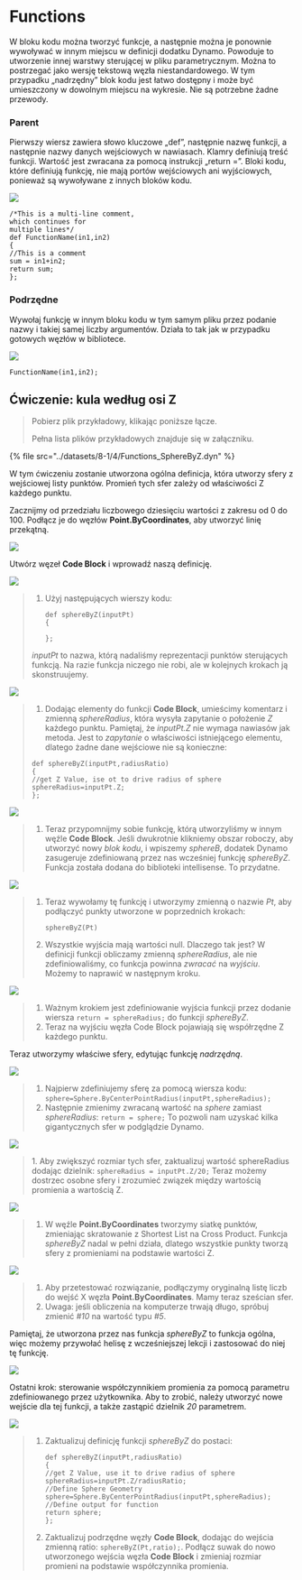 # Functions

W bloku kodu można tworzyć funkcje, a następnie można je ponownie wywoływać w innym miejscu w definicji dodatku Dynamo. Powoduje to utworzenie innej warstwy sterującej w pliku parametrycznym. Można to postrzegać jako wersję tekstową węzła niestandardowego. W tym przypadku „nadrzędny” blok kodu jest łatwo dostępny i może być umieszczony w dowolnym miejscu na wykresie. Nie są potrzebne żadne przewody.

### Parent

Pierwszy wiersz zawiera słowo kluczowe „def”, następnie nazwę funkcji, a następnie nazwy danych wejściowych w nawiasach. Klamry definiują treść funkcji. Wartość jest zwracana za pomocą instrukcji „return =”. Bloki kodu, które definiują funkcję, nie mają portów wejściowych ani wyjściowych, ponieważ są wywoływane z innych bloków kodu.

![](<../images/8-1/4/functions parent def.jpg>)

```
/*This is a multi-line comment,
which continues for
multiple lines*/
def FunctionName(in1,in2)
{
//This is a comment
sum = in1+in2;
return sum;
};
```

### Podrzędne

Wywołaj funkcję w innym bloku kodu w tym samym pliku przez podanie nazwy i takiej samej liczby argumentów. Działa to tak jak w przypadku gotowych węzłów w bibliotece.

![](<../images/8-1/4/functions children call def.jpg>)

```
FunctionName(in1,in2);
```

## Ćwiczenie: kula według osi Z

> Pobierz plik przykładowy, klikając poniższe łącze.
>
> Pełna lista plików przykładowych znajduje się w załączniku.

{% file src="../datasets/8-1/4/Functions_SphereByZ.dyn" %}

W tym ćwiczeniu zostanie utworzona ogólna definicja, która utworzy sfery z wejściowej listy punktów. Promień tych sfer zależy od właściwości Z każdego punktu.

Zacznijmy od przedziału liczbowego dziesięciu wartości z zakresu od 0 do 100. Podłącz je do węzłów **Point.ByCoordinates**, aby utworzyć linię przekątną.

![](<../images/8-1/4/functions - exercise - 01.jpg>)

Utwórz węzeł **Code Block** i wprowadź naszą definicję.

![](<../images/8-1/4/functions - exercise - 02.jpg>)

> 1. Użyj następujących wierszy kodu:
>
>    ```
>    def sphereByZ(inputPt)
>    {
>    
>    };
>    ```
>
> _inputPt_ to nazwa, którą nadaliśmy reprezentacji punktów sterujących funkcją. Na razie funkcja niczego nie robi, ale w kolejnych krokach ją skonstruujemy.

![](<../images/8-1/4/functions - exercise - 03.jpg>)

> 1. Dodając elementy do funkcji **Code Block**, umieścimy komentarz i zmienną _sphereRadius_, która wysyła zapytanie o położenie _Z_ każdego punktu. Pamiętaj, że _inputPt.Z_ nie wymaga nawiasów jak metoda. Jest to _zapytanie_ o właściwości istniejącego elementu, dlatego żadne dane wejściowe nie są konieczne:
>
> ```
> def sphereByZ(inputPt,radiusRatio)
> {
> //get Z Value, ise ot to drive radius of sphere
> sphereRadius=inputPt.Z;
> };
> ```

![](<../images/8-1/4/functions - exercise - 04.jpg>)

> 1. Teraz przypomnijmy sobie funkcję, którą utworzyliśmy w innym węźle **Code Block**. Jeśli dwukrotnie klikniemy obszar roboczy, aby utworzyć nowy _blok kodu_, i wpiszemy _sphereB_, dodatek Dynamo zasugeruje zdefiniowaną przez nas wcześniej funkcję _sphereByZ_. Funkcja została dodana do biblioteki intellisense. To przydatne.

![](<../images/8-1/4/functions - exercise - 05.jpg>)

> 1. Teraz wywołamy tę funkcję i utworzymy zmienną o nazwie _Pt_, aby podłączyć punkty utworzone w poprzednich krokach:
>
>    ```
>    sphereByZ(Pt)
>    ```
> 2. Wszystkie wyjścia mają wartości null. Dlaczego tak jest? W definicji funkcji obliczamy zmienną _sphereRadius_, ale nie zdefiniowaliśmy, co funkcja powinna _zwracać_ na _wyjściu_. Możemy to naprawić w następnym kroku.

![](<../images/8-1/4/functions - exercise - 06.jpg>)

> 1. Ważnym krokiem jest zdefiniowanie wyjścia funkcji przez dodanie wiersza `return = sphereRadius;` do funkcji _sphereByZ_.
> 2. Teraz na wyjściu węzła Code Block pojawiają się współrzędne Z każdego punktu.

Teraz utworzymy właściwe sfery, edytując funkcję _nadrzędną_.

![](<../images/8-1/4/functions - exercise - 07.jpg>)

> 1. Najpierw zdefiniujemy sferę za pomocą wiersza kodu: `sphere=Sphere.ByCenterPointRadius(inputPt,sphereRadius);`
> 2. Następnie zmienimy zwracaną wartość na _sphere_ zamiast _sphereRadius_: `return = sphere;` To pozwoli nam uzyskać kilka gigantycznych sfer w podglądzie Dynamo.

![](<../images/8-1/4/functions - exercise - 08.jpg>)

> 1\. Aby zwiększyć rozmiar tych sfer, zaktualizuj wartość sphereRadius dodając dzielnik: `sphereRadius = inputPt.Z/20;` Teraz możemy dostrzec osobne sfery i zrozumieć związek między wartością promienia a wartością Z.

![](<../images/8-1/4/functions - exercise - 09.jpg>)

> 1. W węźle **Point.ByCoordinates** tworzymy siatkę punktów, zmieniając skratowanie z Shortest List na Cross Product. Funkcja _sphereByZ_ nadal w pełni działa, dlatego wszystkie punkty tworzą sfery z promieniami na podstawie wartości Z.

![](<../images/8-1/4/functions - exercise - 10.jpg>)

> 1. Aby przetestować rozwiązanie, podłączymy oryginalną listę liczb do wejść X węzła **Point.ByCoordinates**. Mamy teraz sześcian sfer.
> 2. Uwaga: jeśli obliczenia na komputerze trwają długo, spróbuj zmienić _#10_ na wartość typu _#5_.

Pamiętaj, że utworzona przez nas funkcja _sphereByZ_ to funkcja ogólna, więc możemy przywołać helisę z wcześniejszej lekcji i zastosować do niej tę funkcję.

![](<../images/8-1/4/functions - exercise - 11.jpg>)

Ostatni krok: sterowanie współczynnikiem promienia za pomocą parametru zdefiniowanego przez użytkownika. Aby to zrobić, należy utworzyć nowe wejście dla tej funkcji, a także zastąpić dzielnik _20_ parametrem.

![](<../images/8-1/4/functions - exercise - 12.jpg>)

> 1. Zaktualizuj definicję funkcji _sphereByZ_ do postaci:
>
>    ```
>    def sphereByZ(inputPt,radiusRatio)
>    {
>    //get Z Value, use it to drive radius of sphere
>    sphereRadius=inputPt.Z/radiusRatio;
>    //Define Sphere Geometry
>    sphere=Sphere.ByCenterPointRadius(inputPt,sphereRadius);
>    //Define output for function
>    return sphere;
>    };
>    ```
> 2. Zaktualizuj podrzędne węzły **Code Block**, dodając do wejścia zmienną ratio: `sphereByZ(Pt,ratio);`. Podłącz suwak do nowo utworzonego wejścia węzła **Code Block** i zmieniaj rozmiar promieni na podstawie współczynnika promienia.
